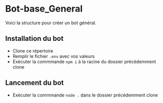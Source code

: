 # Bot-base_General

Voici la structure pour créer un bot général.

## Installation du bot
- Clone ce répertoire
- Remplir le fichier `.env` avec vos valeurs
- Exécuter la commmande `npm i` à la racine du dossier précédemment clone

## Lancement du bot
- Exécuter la commmande `node .` dans le dossier précédemment clone
